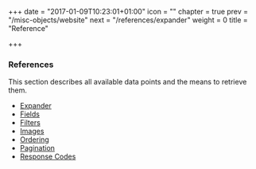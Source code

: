 +++
date = "2017-01-09T10:23:01+01:00"
icon = "<b class='fa fa-list'></b>"
chapter = true
prev = "/misc-objects/website"
next = "/references/expander"
weight = 0
title = "Reference"

+++

### References

This section describes all available data points and the means to retrieve them.

- [Expander](./expander)
- [Fields](./fields)
- [Filters](./filters)
- [Images](./images)
- [Ordering](./ordering)
- [Pagination](./pagination)
- [Response Codes](./response-codes)
